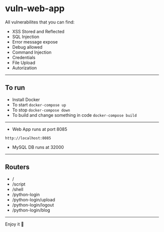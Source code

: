 # vuln-web-app

All vulnerabilites that you can find:

- XSS Stored and Reflected
- SQL Injection
- Error message expose
- Debug allowed 
- Command Injection
- Credentials
- File Upload
- Autorization

----

## To run
- Install Docker
- To start ```docker-compose up```
- To stop ```docker-compose down```
- To build and change something in code ```docker-compose build```

----
- Web App runs at port 8085

```http://localhost:8085```

- MySQL DB runs at 32000

---
## Routers

- /
- /script
- /shell
- /python-login
- /python-login/upload
- /python-login/logout
- /python-login/blog

---

Enjoy it 💜
